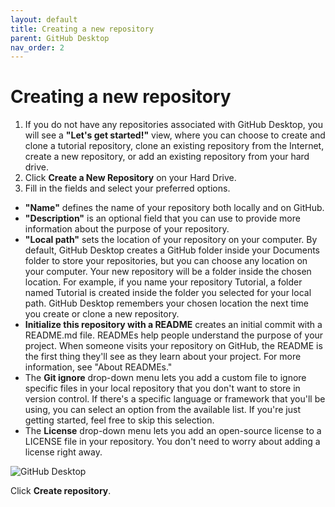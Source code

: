 ```yaml
---
layout: default
title: Creating a new repository
parent: GitHub Desktop
nav_order: 2
---
```

# Creating a new repository  
1. If you do not have any repositories associated with GitHub Desktop, you will see a **"Let's get started!"** view, where you can choose to create and clone a tutorial repository, clone an existing repository from the Internet, create a new repository, or add an existing repository from your hard drive.
2. Click **Create a New Repository** on your Hard Drive.
3. Fill in the fields and select your preferred options.  
* **"Name"** defines the name of your repository both locally and on GitHub.  
* **"Description"** is an optional field that you can use to provide more information about the purpose of your repository.  
* **"Local path"** sets the location of your repository on your computer. By default, GitHub Desktop creates a GitHub folder inside your Documents folder to store your repositories, but you can choose any location on your computer. Your new repository will be a folder inside the chosen location. For example, if you name your repository Tutorial, a folder named Tutorial is created inside the folder you selected for your local path. GitHub Desktop remembers your chosen location the next time you create or clone a new repository.  
* **Initialize this repository with a README** creates an initial commit with a README.md file. READMEs help people understand the purpose of your project. When someone visits your repository on GitHub, the README is the first thing they'll see as they learn about your project. For more information, see "About READMEs."  
* The **Git ignore** drop-down menu lets you add a custom file to ignore specific files in your local repository that you don't want to store in version control. If there's a specific language or framework that you'll be using, you can select an option from the available list. If you're just getting started, feel free to skip this selection.  
* The **License** drop-down menu lets you add an open-source license to a LICENSE file in your repository. You don't need to worry about adding a license right away. 
  
![GitHub Desktop](/assets/images/D4.jpg)

Click **Create repository**.

